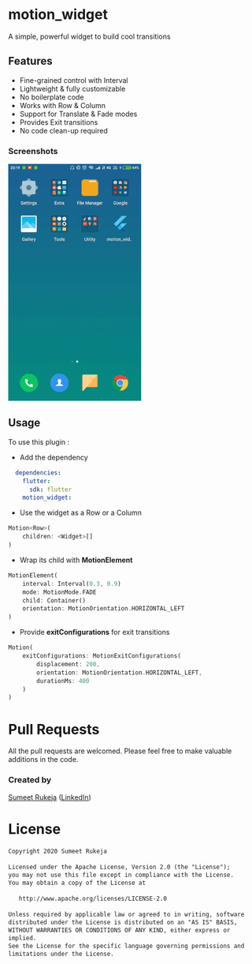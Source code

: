 # motion_widget

A simple, powerful widget to build cool transitions

## Features

- Fine-grained control with Interval
- Lightweight & fully customizable
- No boilerplate code
- Works with Row & Column
- Support for Translate & Fade modes
- Provides Exit transitions
- No code clean-up required

### Screenshots

![Screenshot](motion.gif)

## Usage

To use this plugin :

* Add the dependency

```yaml
  dependencies:
    flutter:
      sdk: flutter
    motion_widget:
```

* Use the widget as a Row or a Column

```dart
Motion<Row>(
    children: <Widget>[]
)
```

* Wrap its child with **MotionElement**

```dart
MotionElement(
    interval: Interval(0.3, 0.9)
    mode: MotionMode.FADE
    child: Container()
    orientation: MotionOrientation.HORIZONTAL_LEFT
)
```

* Provide **exitConfigurations** for exit transitions

```dart
Motion(
    exitConfigurations: MotionExitConfigurations(
        displacement: 200,
        orientation: MotionOrientation.HORIZONTAL_LEFT,
        durationMs: 400
    )
)
```

# Pull Requests

All the pull requests are welcomed. Please feel free to make valuable additions in the code.

### Created by

[Sumeet Rukeja](https://github.com/smokelaboratory) ([LinkedIn](https://in.linkedin.com/in/sumeet-rukeja-7a9b5711b))

# License

    Copyright 2020 Sumeet Rukeja

    Licensed under the Apache License, Version 2.0 (the "License");
    you may not use this file except in compliance with the License.
    You may obtain a copy of the License at

       http://www.apache.org/licenses/LICENSE-2.0

    Unless required by applicable law or agreed to in writing, software
    distributed under the License is distributed on an "AS IS" BASIS,
    WITHOUT WARRANTIES OR CONDITIONS OF ANY KIND, either express or implied.
    See the License for the specific language governing permissions and
    limitations under the License.